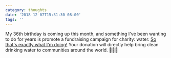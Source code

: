 ```yaml
---
category: thoughts
date: '2018-12-07T15:31:30-08:00'
tags: ''
---
```


My 36th birthday is coming up this month, and something I've been wanting to do for years is promote a fundraising campaign for charity: water. [So that's exactly what I'm doing!](https://my.charitywater.org/jaredcwhite/make-my-36th-a-special-one) Your donation will directly help bring clean drinking water to communities around the world. 🙏🏻💜
